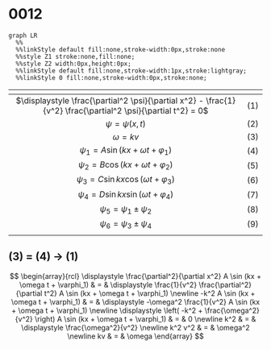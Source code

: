 # 0012
```mermaid
graph LR
  %%
  %%linkStyle default fill:none,stroke-width:0px,stroke:none
  %%style Z1 stroke:none,fill:none;
  %%style Z2 width:0px,height:0px;
  %%linkStyle default fill:none,stroke-width:1px,stroke:lightgray;
  %%linkStyle 0 fill:none,stroke-width:0px,stroke:none;
``````

<span></span>|<span></span>
:-: | :-:
$\displaystyle \frac{\partial^2 \psi}{\partial x^2} - \frac{1}{v^2} \frac{\partial^2 \psi}{\partial t^2} = 0$ | $(1)$
$\psi = \psi(x, t)$ | $(2)$
$\omega = kv$ | $(3)$
$\psi_1 = A \sin (kx + \omega t + \varphi_1)$ | $(4)$
$\psi_2 = B \cos (kx + \omega t + \varphi_2)$ | $(5)$
$\psi_3 = C \sin kx \cos(\omega t + \varphi_3)$ | $(6)$
$\psi_4 = D \sin kx \sin(\omega t + \varphi_4)$ | $(7)$
$\psi_5 = \psi_1 \pm \psi_2$ | $(8)$
$\psi_6 = \psi_3 \pm \psi_4$ | $(9)$
<span></span>|<span></span>


## (3) = (4) &rightarrow; (1)
$$
\begin{array}{rcl}
\displaystyle \frac{\partial^2}{\partial x^2} A \sin (kx + \omega t + \varphi_1) & = & \displaystyle \frac{1}{v^2} \frac{\partial^2}{\partial t^2} A \sin (kx + \omega t + \varphi_1) \newline
-k^2 A \sin (kx + \omega t + \varphi_1) & = & \displaystyle -\omega^2 \frac{1}{v^2} A \sin (kx + \omega t + \varphi_1) \newline
\displaystyle \left( -k^2 + \frac{\omega^2}{v^2} \right) A \sin (kx + \omega t + \varphi_1) & = & 0 \newline
k^2 & = & \displaystyle \frac{\omega^2}{v^2} \newline
k^2 v^2 & = & \omega^2 \newline
kv & = & \omega
\end{array}
$$
